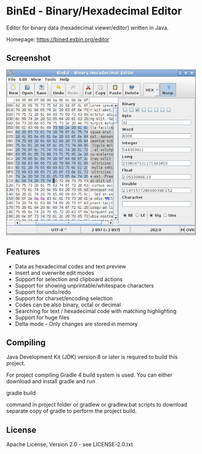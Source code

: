 BinEd - Binary/Hexadecimal Editor
=================================

Editor for binary data (hexadecimal viewer/editor) written in Java.

Homepage: https://bined.exbin.org/editor  

Screenshot
----------

![BinEd-Application Screenshot](images/bined_screenshot.png?raw=true)

Features
--------

  * Data as hexadecimal codes and text preview
  * Insert and overwrite edit modes
  * Support for selection and clipboard actions
  * Support for showing unprintable/whitespace characters
  * Support for undo/redo
  * Support for charset/encoding selection
  * Codes can be also binary, octal or decimal
  * Searching for text / hexadecimal code with matching highlighting
  * Support for huge files
  * Delta mode - Only changes are stored in memory

Compiling
---------

Java Development Kit (JDK) version 8 or later is required to build this project.

For project compiling Gradle 4 build system is used. You can either download and install gradle and run

  gradle build

command in project folder or gradlew or gradlew.bat scripts to download separate copy of gradle to perform the project build.

License
-------

Apache License, Version 2.0 - see LICENSE-2.0.txt  

